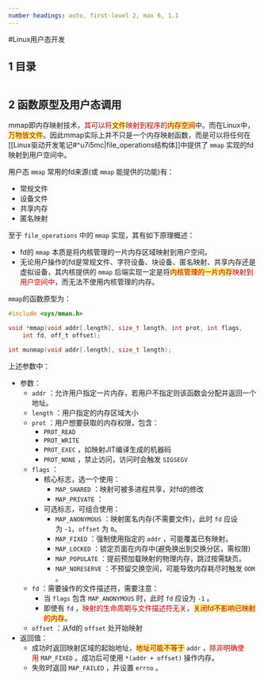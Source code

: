 ```yaml
---
number headings: auto, first-level 2, max 6, 1.1
---
```

#Linux用户态开发 

## 1 目录

```toc
```

## 2 函数原型及用户态调用

mmap即内存映射技术，<font color="#c00000">其可以将</font><span style="background:#fff88f"><font color="#c00000">文件</font></span><font color="#c00000">映射到程序的</font><span style="background:#fff88f"><font color="#c00000">内存空间</font></span>中。而在Linux中，<span style="background:#fff88f"><font color="#c00000">万物皆文件</font></span>。因此mmap实际上并不只是一个内存映射函数，而是可以将任何在[[Linux驱动开发笔记#^u7i5mc|file_operations结构体]]中提供了 `mmap` 实现的fd映射到用户空间中。

用户态 `mmap` 常用的fd来源(或 `mmap` 能提供的功能)有：
- 常规文件
- 设备文件
- 共享内存
- 匿名映射

至于 `file_operations` 中的 `mmap` 实现，其有如下原理概述：
- fd的 `mmap` 本质是将内核管理的一片内存区域映射到用户空间。
- 无论用户操作的fd是常规文件、字符设备、块设备、匿名映射、共享内存还是虚拟设备，其内核提供的 `mmap` 后端实现一定是将<span style="background:#fff88f"><font color="#c00000">内核管理的一片内存</font></span><font color="#c00000">映射到用户空间中</font>，而无法不使用内核管理的内存。

`mmap`的函数原型为：

```C
#include <sys/mman.h>

void *mmap(void addr[.length], size_t length, int prot, int flags,
    int fd, off_t offset);

int munmap(void addr[.length], size_t length);
```

上述参数中：
- 参数：
	- `addr` ：允许用户指定一片内存，若用户不指定则该函数会分配并返回一个地址。
	- `length` ：用户指定的内存区域大小
	- `prot` ：用户想要获取的内存权限，包含：
		- `PROT_READ`
		- `PROT_WRITE`
		- `PROT_EXEC` ，如映射JIT编译生成的机器码
		- `PROT_NONE` ，禁止访问，访问时会触发 `SIGSEGV`
	- `flags` ：
		- 核心标志，选一个使用：
			- `MAP_SHARED` ：映射可被多进程共享，对fd的修改
			- `MAP_PRIVATE` ：
		- 可选标志，可组合使用：
			- `MAP_ANONYMOUS` ：映射匿名内存(不需要文件)，此时 `fd` 应设为 `-1`，`offset` 为 `0`。
			- `MAP_FIXED` ：强制使用指定的 `addr` ，可能覆盖已有映射。
			- `MAP_LOCKED` ：锁定页面在内存中(避免换出到交换分区，需权限)
			- `MAP_POPULATE` ：提前预加载映射的物理内存，跳过按需缺页。
			- `MAP_NORESERVE` ：不预留交换空间，可能导致内存耗尽时触发 `OOM` 。
	- `fd` ：需要操作的文件描述符，需要注意：
		- 当 `flags` 包含 `MAP_ANONYMOUS` 时，此时 `fd` 应设为 `-1` 。
		- 即使有 `fd` ，<font color="#c00000">映射的生命周期与文件描述符无关</font>，<span style="background:#fff88f"><font color="#c00000">关闭fd不影响已映射的内存</font></span>。
	- `offset` ：从fd的 `offset` 处开始映射
- 返回值：
	- 成功时返回映射区域的起始地址，<span style="background:#fff88f"><font color="#c00000">地址可能不等于</font></span> `addr` ，<font color="#c00000">除非明确使用</font> `MAP_FIXED` 。成功后可使用 `*(addr + offset)` 操作内存。
	- 失败时返回 `MAP_FAILED` ，并设置 `errno` 。




